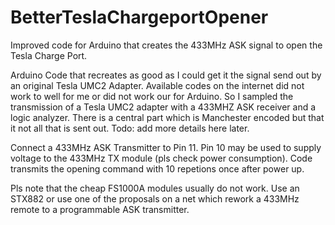 # BetterTeslaChargeportOpener
Improved code for Arduino that creates the 433MHz ASK signal to open the Tesla Charge Port.

Arduino Code that recreates as good as I could get it the signal send out by an original Tesla UMC2 Adapter.
Available codes on the internet did not work to well for me or did not work our for Arduino. So I sampled the transmission of a Tesla UMC2 adapter with a 433MHZ ASK receiver and a logic analyzer. There is a central part which is Manchester encoded but that it not all that is sent out. Todo: add more details here later.

Connect a 433MHz ASK Transmitter to Pin 11. Pin 10 may be used to supply voltage to the 433MHz TX module (pls check power consumption).
Code transmits the opening command with 10 repetions once after power up.

Pls note that the cheap FS1000A modules usually do not work. Use an STX882 or use one of the proposals on a net which rework a 433MHz remote to a programmable ASK transmitter.
